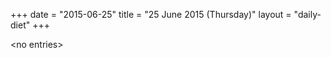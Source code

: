 +++
date = "2015-06-25"
title = "25 June 2015 (Thursday)"
layout = "daily-diet"
+++


\<no entries\>
